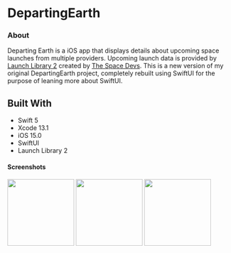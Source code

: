 # DepartingEarth
### About
Departing Earth is a iOS app that displays details about upcoming space launches from multiple providers. 
Upcoming launch data is provided by [Launch Library 2](https://thespacedevs.com/llapi) created by [The Space Devs](https://thespacedevs.com). 
This is a new version of my original DepartingEarth project, completely rebuilt using SwiftUI for the purpose of leaning more about SwiftUI.

## Built With
* Swift 5
* Xcode 13.1
* iOS 15.0
* SwiftUI
* Launch Library 2

#### Screenshots
<img src="https://github.com/MatthewFolbigg/Departing-Earth-SwiftUI/blob/8d0ea1f982469db27913ae6ce0ba121ed307ec1f/Screenshots/MainScreen.png" width="150"> <img src="https://github.com/MatthewFolbigg/Departing-Earth-SwiftUI/blob/8d0ea1f982469db27913ae6ce0ba121ed307ec1f/Screenshots/Filters.png" width="150"> <img src="https://github.com/MatthewFolbigg/Departing-Earth-SwiftUI/blob/8d0ea1f982469db27913ae6ce0ba121ed307ec1f/Screenshots/Pins.png" width="150">

